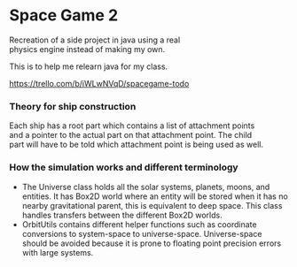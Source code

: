 # Space Game 2
Recreation of a side project in java using a real  
physics engine instead of making my own.

This is to help me relearn java for my class.

https://trello.com/b/iWLwNVqD/spacegame-todo

### Theory for ship construction
Each ship has a root part which contains a list of attachment points  
and a pointer to the actual part on that attachment point. The child  
part will have to be told which attachment point is being used as well.

### How the simulation works and different terminology
- The Universe class holds all the solar systems, planets, moons, and entities. It has Box2D world where an entity will be stored when it has no nearby gravitational parent, this is equivalent to deep space. This class handles transfers between the different Box2D worlds.
- OrbitUtils contains different helper functions such as coordinate conversions to system-space to universe-space. Universe-space should be avoided because it is prone to floating point precision errors with large systems.